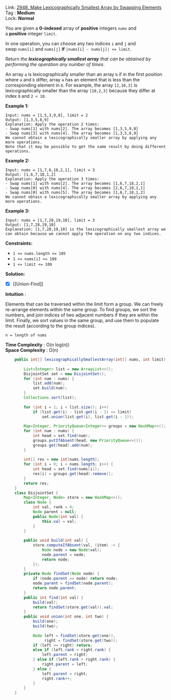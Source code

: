 Link: [2948. Make Lexicographically Smallest Array by Swapping Elements](https://leetcode.com/problems/make-lexicographically-smallest-array-by-swapping-elements/) <br>
Tag : **Medium**<br>
Lock: **Normal**

You are given a **0-indexed** array of **positive** integers `nums` and a **positive** integer `limit`.

In one operation, you can choose any two indices `i` and `j` and swap `nums[i]` and `nums[j]` **if** `|nums[i] - nums[j]| <= limit`.

Return _the **lexicographically smallest array** that can be obtained by performing the operation any number of times_.

An array `a` is lexicographically smaller than an array `b` if in the first position where `a` and `b` differ, array `a` has an element that is less than the corresponding element in `b`. For example, the array `[2,10,3]` is lexicographically smaller than the array `[10,2,3]` because they differ at index `0` and `2 < 10`.

**Example 1:**

```
Input: nums = [1,5,3,9,8], limit = 2
Output: [1,3,5,8,9]
Explanation: Apply the operation 2 times:
- Swap nums[1] with nums[2]. The array becomes [1,3,5,9,8]
- Swap nums[3] with nums[4]. The array becomes [1,3,5,8,9]
We cannot obtain a lexicographically smaller array by applying any more operations.
Note that it may be possible to get the same result by doing different operations.
```

**Example 2:**

```
Input: nums = [1,7,6,18,2,1], limit = 3
Output: [1,6,7,18,1,2]
Explanation: Apply the operation 3 times:
- Swap nums[1] with nums[2]. The array becomes [1,6,7,18,2,1]
- Swap nums[0] with nums[4]. The array becomes [2,6,7,18,1,1]
- Swap nums[0] with nums[5]. The array becomes [1,6,7,18,1,2]
We cannot obtain a lexicographically smaller array by applying any more operations.
```

**Example 3:**

```
Input: nums = [1,7,28,19,10], limit = 3
Output: [1,7,28,19,10]
Explanation: [1,7,28,19,10] is the lexicographically smallest array we can obtain because we cannot apply the operation on any two indices.
```

**Constraints:**

- `1 <= nums.length <= 105`
- `1 <= nums[i] <= 109`
- `1 <= limit <= 109`

**Solution:**

- [x] [[Union-Find]]

**Intuition** :

Elements that can be traversed within the limit form a group. We can freely re-arrange elements within the same group.
To find groups, we sort the numbers, and join indices of two adjacent numbers if they are within the limit.
Finally, we sort values in the same group, and use them to populate the result (according to the group indices).

```
n = length of nums
```
**Time Complexity** : O(n log(n))<br>
**Space Complexity** : O(n)

```java
    public int[] lexicographicallySmallestArray(int[] nums, int limit) {
        
        List<Integer> list = new ArrayList<>();
        DisjointSet set = new DisjointSet();
        for (int num : nums) {
            list.add(num);
            set.build(num);
        }
        Collections.sort(list);
        
        for (int i = 1; i < list.size(); i++)
            if (list.get(i) - list.get(i - 1) <= limit)
                set.union(list.get(i), list.get(i - 1));
        
        Map<Integer, PriorityQueue<Integer>> groups = new HashMap<>();
        for (int num : nums) {
            int head = set.find(num);
            groups.putIfAbsent(head, new PriorityQueue<>());
            groups.get(head).add(num);
        }
        
        int[] res = new int[nums.length];
        for (int i = 0; i < nums.length; i++) {
            int head = set.find(nums[i]);
            res[i] = groups.get(head).remove();
        }
        return res;
    }
    class DisjointSet {
        Map<Integer, Node> store = new HashMap<>();
        class Node {
            int val, rank = 0;
            Node parent = null;
            public Node(int val) {
                this.val = val;
            }
        }
        
        public void build(int val) {
            store.computeIfAbsent(val, (item) -> {
                Node node = new Node(val);
                node.parent = node;
                return node;
            });
        }
        private Node findSet(Node node) {
            if (node.parent == node) return node;
            node.parent = findSet(node.parent);
            return node.parent;
        }
        public int find(int val) {
            build(val);
            return findSet(store.get(val)).val;
        }
        public void union(int one, int two) {
            build(one);
            build(two);
            
            Node left = findSet(store.get(one)),
                 right = findSet(store.get(two));
            if (left == right) return;
            else if (left.rank < right.rank) {
                left.parent = right;
            } else if (left.rank > right.rank) {
                right.parent = left;
            } else {
                left.parent = right;
                right.rank++;
            }
        }
    }
```
